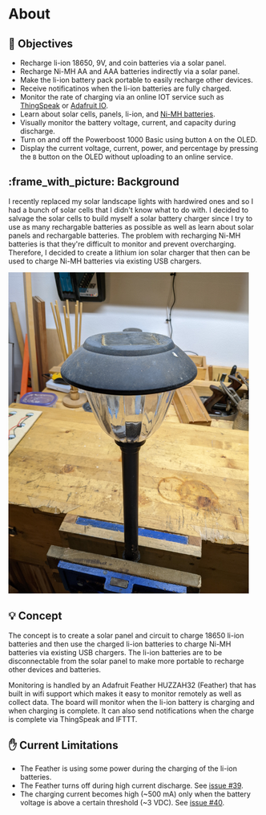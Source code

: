 # About

## :goal_net: Objectives

- Recharge li-ion 18650, 9V, and coin batteries via a solar panel.
- Recharge Ni-MH AA and AAA batteries indirectly via a solar panel.
- Make the li-ion battery pack portable to easily recharge other devices.
- Receive notificatinos when the li-ion batteries are fully charged.
- Monitor the rate of charging via an online IOT service such as
  [ThingSpeak][1] or [Adafruit IO][2].
- Learn about solar cells, panels, li-ion, and [Ni-MH batteries][3].
- Visually monitor the battery voltage, current, and capacity during discharge.
- Turn on and off the Powerboost 1000 Basic using button `A` on the OLED.
- Display the current voltage, current, power, and percentage by pressing the
  `B` button on the OLED without uploading to an online service.

## :frame_with_picture: Background

I recently replaced my solar landscape lights with hardwired ones and so I had a
bunch of solar cells that I didn't know what to do with. I decided to salvage
the solar cells to build myself a solar battery charger since I try to use as
many rechargable batteries as possible as well as learn about solar panels and
rechargable batteries. The problem with recharging Ni-MH batteries is that
they're difficult to monitor and prevent overcharging. Therefore, I decided to
create a lithium ion solar charger that then can be used to charge Ni-MH
batteries via existing USB chargers.

<img src="../assets/images/1.jpg" width="480">

## :bulb: Concept

The concept is to create a solar panel and circuit to charge 18650 li-ion
batteries and then use the charged li-ion batteries to charge Ni-MH batteries
via existing USB chargers. The li-ion batteries are to be disconnectable from
the solar panel to make more portable to recharge other devices and batteries.

Monitoring is handled by an Adafruit Feather HUZZAH32 (Feather) that has built in
wifi support which makes it easy to monitor remotely as well as collect data.
The board will monitor when the li-ion battery is charging and when charging is
complete. It can also send notifications when the charge is complete via
ThingSpeak and IFTTT.

## :raised_hand: Current Limitations

- The Feather is using some power during the charging of the li-ion batteries.
- The Feather turns off during high current discharge. See [issue #39][4].
- The charging current becomes high (~500 mA) only when the battery voltage is
  above a certain threshold (~3 VDC). See [issue #40][5].

[1]: https://thingspeak.com/
[2]: https://io.adafruit.com/
[3]: https://en.wikipedia.org/wiki/Nickel%E2%80%93metal_hydride_battery
[4]: https://github.com/nicholaswilde/solar-battery-charger/issues/39
[5]: https://github.com/nicholaswilde/solar-battery-charger/issues/40
